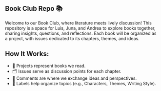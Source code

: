 ## Book Club Repo 📚
Welcome to our Book Club, where literature meets lively discussion!
This repository is a space for Luis, Juna, and Andrea to explore books together, sharing insights, questions, and reflections. Each book will be organized as a project, with issues dedicated to its chapters, themes, and ideas.

## How It Works:
- 📖 Projects represent books we read.
- 🗂️ Issues serve as discussion points for each chapter.
- 💬 Comments are where we exchange ideas and perspectives.
- 🔖 Labels help organize topics (e.g., Characters, Themes, Writing Style).


